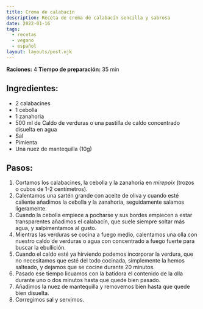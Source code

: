 ```yaml
---
title: Crema de calabacín
description: Receta de crema de calabacín sencilla y sabrosa
date: 2022-01-16
tags:
  - recetas
  - vegano
  - español
layout: layouts/post.njk
---
```


<b>Raciones:</b> 4
<b>Tiempo de preparación:</b> 35 min

## Ingredientes:

- 2 calabacines
- 1 cebolla
- 1 zanahoria
- 500 ml de Caldo de verduras o una pastilla de caldo concentrado disuelta en agua
- Sal
- Pimienta
- Una nuez de mantequilla (10g)

## Pasos:

1. Cortamos los calabacines, la cebolla y la zanahoria en _mirepoix_ (trozos o cubos de 1-2 centímetros).
1. Calentamos una sartén grande con aceite de oliva y cuando esté caliente añadimos la cebolla y la zanahoria, seguidamente salamos ligeramente.
1. Cuando la cebolla empiece a pocharse y sus bordes empiecen a estar transparentes añadimos el calabacín, que suele siempre soltar más agua, y salpimentamos al gusto.
1. Mientras las verduras se cocina a fuego medio, calentamos una olla con nuestro caldo de verduras o agua con concentrado a fuego fuerte para buscar la ebullición.
1. Cuando el caldo esté ya hirviendo podemos incorporar la verdura, que no necesitamos que esté del todo cocinada, simplemente la hemos salteado, y dejamos que se cocine durante 20 minutos.
1. Pasado ese tiempo licuamos con la batidora el contenido de la olla durante uno o dos minutos hasta que quede bien pasado.
1. Añadimos la nuez de mantequilla y removemos bien hasta que quede bien disuelta.
1. Corregimos sal y servimos.
